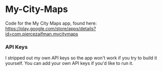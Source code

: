 # My-City-Maps
Code for the My City Maps app, found here: https://play.google.com/store/apps/details?id=com.piercezaifman.mycitymaps


### API Keys
I stripped out my own API keys so the app won't work if you try to build it yourself. You can add your own API keys if you'd like to run it.
